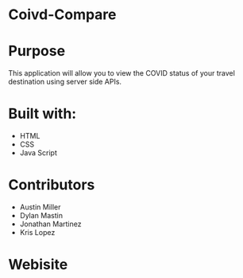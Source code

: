 # Coivd-Compare

# Purpose
This application will allow you to view the COVID status of your travel destination using server side APIs.

# Built with:
 * HTML
 * CSS
 * Java Script

 # Contributors
 * Austin Miller
 * Dylan Mastin
 * Jonathan Martinez
 * Kris Lopez

 # Webisite
 